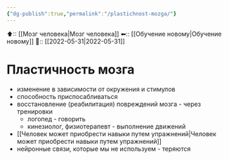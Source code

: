 ```yaml
---
{"dg-publish":true,"permalink":"/plastichnost-mozga/"}
---
```



⬆:: [[Мозг человека\|Мозг человека]]
⬅:: [[Обучение новому\|Обучение новому]]
📅:: [[2022-05-31\|2022-05-31]]

# Пластичность мозга
- изменение в зависимости от окружения и стимулов
- способность приспосабливаться
- восстановление (реабилитация) повреждений мозга - через тренировки
	- логопед - говорить
	- кинезиолог, физиотерапевт - выполнение движений
- [[Человек может приобрести навыки путем упражнений\|Человек может приобрести навыки путем упражнений]]
- нейронные связи, которые мы не используем - теряются